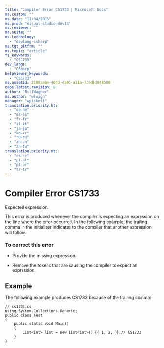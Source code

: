 ```yaml
---
title: "Compiler Error CS1733 | Microsoft Docs"
ms.custom: ""
ms.date: "11/04/2016"
ms.prod: "visual-studio-dev14"
ms.reviewer: ""
ms.suite: ""
ms.technology: 
  - "devlang-csharp"
ms.tgt_pltfrm: ""
ms.topic: "article"
f1_keywords: 
  - "CS1733"
dev_langs: 
  - "CSharp"
helpviewer_keywords: 
  - "CS1733"
ms.assetid: 2188aabe-404d-4a95-a11a-736dbd848508
caps.latest.revision: 8
author: "BillWagner"
ms.author: "wiwagn"
manager: "wpickett"
translation.priority.ht: 
  - "de-de"
  - "es-es"
  - "fr-fr"
  - "it-it"
  - "ja-jp"
  - "ko-kr"
  - "ru-ru"
  - "zh-cn"
  - "zh-tw"
translation.priority.mt: 
  - "cs-cz"
  - "pl-pl"
  - "pt-br"
  - "tr-tr"
---
```

# Compiler Error CS1733
Expected expression.  
  
 This error is produced whenever the compiler is expecting an expression on the line where the error occurred. In the following example, the trailing comma in the initializer indicates to the compiler that another expression will follow.  
  
### To correct this error  
  
-   Provide the missing expression.  
  
-   Remove the tokens that are causing the compiler to expect an expression.  
  
## Example  
 The following example produces CS1733 because of the trailing comma:  
  
```  
// cs1733.cs  
using System.Collections.Generic;  
public class Test  
{  
    public static void Main()  
    {  
        List<int> list = new List<int>() {{ 1, 2, }};// CS1733  
    }      
}  
```